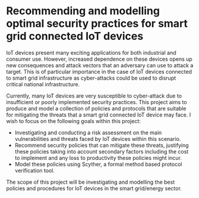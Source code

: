# Recommending and modelling optimal security practices for smart grid connected IoT devices

IoT devices present many exciting applications for both industrial and consumer use. However, increased dependence on these devices opens up new consequences and attack vectors that an adversary can use to attack a target. This is of particular importance in the case of IoT devices connected to smart grid infrastructure as cyber-attacks could be used to disrupt critical national infrastructure. 

Currently, many IoT devices are very susceptible to cyber-attack due to insufficient or poorly implemented security practices. This project aims to produce and model a collection of policies and protocols that are suitable for mitigating the threats that a smart grid connected IoT device may face. I wish to focus on the following goals within this project: 

- Investigating and conducting a risk assessment on the main vulnerabilities and threats faced by IoT devices within this scenario. 
- Recommend security policies that can mitigate these threats, justifying these policies taking into account secondary factors including the cost to implement and any loss to productivity these policies might incur. 
- Model these policies using Scyther, a formal method based protocol verification tool. 

The scope of this project will be investigating and modelling the best policies and procedures for IoT devices in the smart grid/energy sector.
